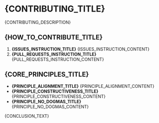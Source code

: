 # {CONTRIBUTING_TITLE}

{CONTRIBUTING_DESCRIPTION}

## {HOW_TO_CONTRIBUTE_TITLE}

1. **{ISSUES_INSTRUCTION_TITLE}** {ISSUES_INSTRUCTION_CONTENT}
2. **{PULL_REQUESTS_INSTRUCTION_TITLE}** {PULL_REQUESTS_INSTRUCTION_CONTENT}

## {CORE_PRINCIPLES_TITLE}

- **{PRINCIPLE_ALIGNMENT_TITLE}** {PRINCIPLE_ALIGNMENT_CONTENT}
- **{PRINCIPLE_CONSTRUCTIVENESS_TITLE}** {PRINCIPLE_CONSTRUCTIVENESS_CONTENT}
- **{PRINCIPLE_NO_DOGMAS_TITLE}** {PRINCIPLE_NO_DOGMAS_CONTENT}

{CONCLUSION_TEXT} 